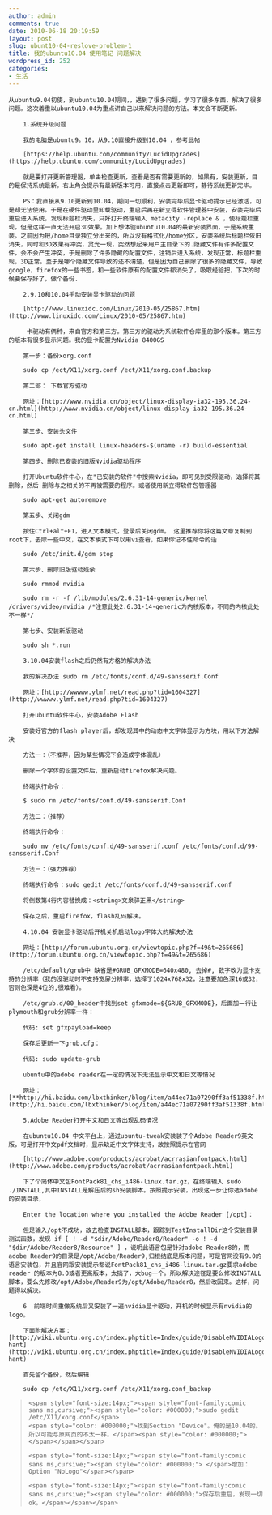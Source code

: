 ```yaml
---
author: admin
comments: true
date: 2010-06-18 20:19:59
layout: post
slug: ubunt10-04-reslove-problem-1
title: 我的ubuntu10.04 使用笔记 问题解决
wordpress_id: 252
categories:
- 生活
---
```



	从ubuntu9.04初使，到ubuntu10.04期间，，遇到了很多问题，学习了很多东西，解决了很多问题。这次着重以ubuntu10.04为重点讲自己以来解决问题的方法。本文会不断更新。





> 
	
> 
> 
		1.系统升级问题
	
> 
> 
	
> 
> 
		我的电脑是ubuntu9。10，从9.10直接升级到10.04 ，参考此帖
	
> 
> 
	
> 
> 
		[https://help.ubuntu.com/community/LucidUpgrades](https://help.ubuntu.com/community/LucidUpgrades)
	
> 
> 
	
> 
> 
		就是要打开更新管理器，单击检查更新，查看是否有需要更新的，如果有，安装更新，目的是保持系统最新。右上角会提示有最新版本可用，直接点击更新即可，静待系统更新完毕。
	
> 
> 
	
> 
> 
		PS：我直接从9.10更新到10.04，期间一切顺利，安装完毕后显卡驱动提示已经激活，可是却无法使用。于是在硬件驱动里卸载驱动，重启后再在新立得软件管理器中安装，安装完毕后重启进入系统，发现标题栏消失，只好打开终端输入 metacity -replace & ，使标题栏重现，但是这样一直无法开启3D效果。加上想体验ubuntu10.04的最新安装界面，于是系统重装。之前因为把/home目录独立分出来的，所以没有格式化/home分区，安装系统后标题栏依旧消失，同时和3D效果有冲突，灵光一现，突然想起来用户主目录下的.隐藏文件有许多配置文件，会不会产生冲突，于是删除了许多隐藏的配置文件，注销后进入系统，发现正常，标题栏重现，3D正常。至于是哪个隐藏文件导致的还不清楚，但是因为自己删除了很多的隐藏文件，导致google，firefox的一些书签，和一些软件原有的配置文件都消失了，吸取经验把，下次的时候要保存好了，做个备份.
	
> 
> 





> 
	
> 
> 
		2.9.10和10.04手动安装显卡驱动的问题
	
> 
> 
	
> 
> 
		[http://www.linuxidc.com/Linux/2010-05/25867.htm](http://www.linuxidc.com/Linux/2010-05/25867.htm)
	
> 
> 
	
> 
> 
		 卡驱动有俩种，来自官方和第三方。第三方的驱动为系统软件仓库里的那个版本。第三方的版本有很多显示问题。我的显卡配置为Nvidia 8400GS
	
> 
> 
	
> 
> 
		第一步：备份xorg.conf  

		sudo cp /ect/X11/xorg.conf /ect/X11/xorg.conf.backup
	
> 
> 
	
> 
> 
		第二部： 下载官方驱动
	
> 
> 
	
> 
> 
		网址：[http://www.nvidia.cn/object/linux-display-ia32-195.36.24-cn.html](http://www.nvidia.cn/object/linux-display-ia32-195.36.24-cn.html)
	
> 
> 
	
> 
> 
		第三步、安装头文件  

		sudo apt-get install linux-headers-$(uname -r) build-essential
	
> 
> 
	
> 
> 
		第四步、删除已安装的旧版Nvidia驱动程序  

		打开Ubuntu软件中心，在"已安装的软件"中搜索Nvidia，即可见到受限驱动，选择将其删除，然后 删除与之相关的不再被需要的程序。或者使用新立得软件包管理器  

		sudo apt-get autoremove 
	
> 
> 
	
> 
> 
		第五步、关闭gdm  

		按住Ctrl+alt+F1，进入文本模式，登录后关闭gdm。 这里推荐你将这篇文章复制到root下，去除一些中文，在文本模式下可以用vi查看，如果你记不住命令的话  

		sudo /etc/init.d/gdm stop 
	
> 
> 
	
> 
> 
		第六步、删除旧版驱动残余  

		sudo rmmod nvidia  

		sudo rm -r -f /lib/modules/2.6.31-14-generic/kernel /drivers/video/nvidia /*注意此处2.6.31-14-generic为内核版本，不同的内核此处不一样*/ 
	
> 
> 
	
> 
> 
		第七步、安装新版驱动  

		sudo sh *.run
	
> 
> 





> 
	
> 
> 
		3.10.04安装flash之后仍然有方格的解决办法
	
> 
> 
	
> 
> 
		我的解决办法 sudo rm /etc/fonts/conf.d/49-sansserif.Conf
	
> 
> 
	
> 
> 
		网址：[http://wwwww.ylmf.net/read.php?tid=1604327](http://wwwww.ylmf.net/read.php?tid=1604327)
	
> 
> 
	
> 
> 
		打开ubuntu软件中心，安装Adobe Flash  

		安装好官方的flash player后，却发现其中的动态中文字体显示为方块，用以下方法解决  

		方法一：（不推荐，因为某些情况下会造成字体混乱）  

		删除一个字体的设置文件后，重新启动firefox解决问题。  

		终端执行命令：  

		$ sudo rm /etc/fonts/conf.d/49-sansserif.Conf  

		方法二：（推荐）  

		终端执行命令：  

		sudo mv /etc/fonts/conf.d/49-sansserif.conf /etc/fonts/conf.d/99-sansserif.Conf  

		方法三：（强力推荐）  

		终端执行命令：sudo gedit /etc/fonts/conf.d/49-sansserif.conf  

		将倒数第4行内容替换成：<string>文泉驿正黑</string>  

		保存之后，重启firefox，flash乱码解决。
	
> 
> 





> 
	
> 
> 
		4.10.04 安装显卡驱动后开机关机启动logo字体大的解决办法
	
> 
> 
	
> 
> 
		网址：[http://forum.ubuntu.org.cn/viewtopic.php?f=49&t=265686](http://forum.ubuntu.org.cn/viewtopic.php?f=49&t=265686)
	
> 
> 
	
> 
> 
		/etc/default/grub中 缺省是#GRUB_GFXMODE=640x480, 去掉#, 数字改为显卡支持的分辨率（我的没驱动时不支持宽屏分辨率，选择了1024x768x32，注意要加色深16或32，否则色深是4位的,很难看）。  

		/etc/grub.d/00_header中找到set gfxmode=${GRUB_GFXMODE}，后面加一行让plymouth和grub分辨率一样：
	
> 
> 
	
> 
> 
		代码: set gfxpayload=keep
	
> 
> 
	
> 
> 
		保存后更新一下grub.cfg：
	
> 
> 
	
> 
> 
		代码: sudo update-grub
	
> 
> 
	
> 
> 
		ubuntu中的adobe reader在一定的情况下无法显示中文和日文等情况
	
> 
> 
	
> 
> 
		网址：[**http://hi.baidu.com/lbxthinker/blog/item/a44ec71a07290ff3af51338f.html**](http://hi.baidu.com/lbxthinker/blog/item/a44ec71a07290ff3af51338f.html)
	
> 
> 






	  

	





> 
	
> 
> 
		5.Adobe Reader打开中文和日文等出现乱码情况
	
> 
> 
	
> 
> 
		在ubuntu10.04 中文平台上，通过ubuntu-tweak安装装了个Adobe Reader9英文版，可是打开中文pdf文档时，显示缺乏中文字体支持，故按照提示在官网
	
> 
> 
	
> 
> 
		[http://www.adobe.com/products/acrobat/acrrasianfontpack.html](http://www.adobe.com/products/acrobat/acrrasianfontpack.html)
	
> 
> 
	
> 
> 
		下了个简体中文包FontPack81_chs_i486-linux.tar.gz，在终端输入 sudo ./INSTALL,其中INSTALL是解压后的sh安装脚本。按照提示安装，出现这一步让你选adobe的安装目录，  

		Enter the location where you installed the Adobe Reader [/opt]：  

		但是输入/opt不成功，故去检查INSTALL脚本，跟踪到TestInstallDir这个安装目录测试函数，发现 if [ ! -d "$dir/Adobe/Reader8/Reader" -o ! -d "$dir/Adobe/Reader8/Resource" ] ，说明此语言包是针对adobe Reader8的，而adobe Reader9的目录是/opt/Adobe/Reader9,归根结底是版本问题，可是官网没有9.0的语言安装包，并且官网跟安装提示都说FontPack81_chs_i486-linux.tar.gz要求adobe reader 的版本为8.0或者更高版本，太搞了，大bug一个。所以解决途径是要么修改INSTALL脚本，要么先修改/opt/Adobe/Reader9为/opt/Adobe/Reader8，然后改回来。这样，问题得以解决。
	
> 
> 





> 
	
> 
> 
		6  前端时间重做系统后又安装了一遍nvidia显卡驱动，开机的时候显示有nvidia的logo。
	
> 
> 
	
> 
> 
		下面附解决方案：[http://wiki.ubuntu.org.cn/index.phptitle=Index/guide/DisableNVIDIALogo&variant=zh-hant](http://wiki.ubuntu.org.cn/index.phptitle=Index/guide/DisableNVIDIALogo&variant=zh-hant)
	
> 
> 
	
> 
> 
		首先留个备份，然后编辑
	
> 
> 
	
> 
> 
		sudo cp /etc/X11/xorg.conf /etc/X11/xorg.conf_backup
	
> 
> 
	
>     
>     <span style="font-size:14px;"><span style="font-family:comic sans ms,cursive;"><span style="color: #000000;">sudo gedit /etc/X11/xorg.conf</span>
>     <span style="color: #000000;">找到Section "Device"。俺的是10.04的。所以可能与原网页的不太一样。</span><span style="color: #000000;"> </span></span></span>
>     
>     <span style="font-size:14px;"><span style="font-family:comic sans ms,cursive;"><span style="color: #000000;"> </span>增加：Option "NoLogo"</span></span>
>     
>     <span style="font-size:14px;"><span style="font-family:comic sans ms,cursive;"><span style="color: #000000;">保存后重启，发现一切ok。</span></span></span>
> 
> 






	  

	






	  

	






	  

	




